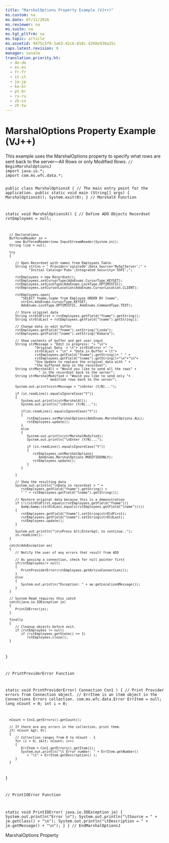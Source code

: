 ```yaml
---
title: "MarshalOptions Property Example (VJ++)"
ms.custom: na
ms.date: 07/11/2016
ms.reviewer: na
ms.suite: na
ms.tgt_pltfrm: na
ms.topic: article
ms.assetid: 9475c5f9-3a63-42cb-818c-4268e938a25c
caps.latest.revision: 9
manager: sonalm
translation.priority.ht: 
  - de-de
  - es-es
  - fr-fr
  - it-it
  - ja-jp
  - ko-kr
  - pt-br
  - ru-ru
  - zh-cn
  - zh-tw
---
```

# MarshalOptions Property Example (VJ++)
<?xml version="1.0" encoding="utf-8"?>
<developerReferenceWithoutSyntaxDocument xmlns="http://ddue.schemas.microsoft.com/authoring/2003/5" xmlns:xlink="http://www.w3.org/1999/xlink" xmlns:xsi="http://www.w3.org/2001/XMLSchema-instance" xsi:schemaLocation="http://ddue.schemas.microsoft.com/authoring/2003/5 http://dduestorage.blob.core.windows.net/ddueschema/developer.xsd">
  <introduction>
    <para>This example uses the <legacyLink xlink:href="390c8abf-133e-40da-8b99-8f748a983e4f">MarshalOptions</legacyLink> property to specify what rows are sent back to the server—All Rows or only Modified Rows.</para>
    <code>// BeginMarshalOptionsJ
import java.io.*;
import com.ms.wfc.data.*;

public class MarshalOptionsX
{
   // The main entry point for the application.
   public static void main (String[] args)
   {
      MarshalOptionsX();
      System.exit(0);
   }
   // MarshalX Function

   static void MarshalOptionsX()
   {
      // Define ADO Objects
      Recordset rstEmployees = null;

      // Declarations
      BufferedReader in = 
         new BufferedReader(new InputStreamReader(System.in));
      String line = null;

      try
      {

         // Open Recordset with names from Employees Table.
         String strCnn = " Provider='sqloledb';Data Source='MySqlServer';" +
                "Initial Catalog='Pubs';Integrated Security='SSPI';";

         rstEmployees = new Recordset();
         rstEmployees.setCursorType(AdoEnums.CursorType.KEYSET);
         rstEmployees.setLockType(AdoEnums.LockType.OPTIMISTIC);
         rstEmployees.setCursorLocation(AdoEnums.CursorLocation.CLIENT);

         rstEmployees.open(
            "SELECT fname,lname from Employee ORDER BY lname", 
            strCnn,AdoEnums.CursorType.KEYSET, 
            AdoEnums.LockType.OPTIMISTIC, AdoEnums.CommandType.TEXT);

         // Store original data
         String strOldFirst = rstEmployees.getField("fname").getString();
         String strOldLast = rstEmployees.getField("lname").getString();

         // Change data in edit buffer
         rstEmployees.getField("fname").setString("Linda");
         rstEmployees.getField("lname").setString("Kobara");

         // Show contents of buffer and get user input
         String strMessage = "Edit in progress: "+ "\n"+
                   "Original Data  = \t"+ strOldFirst +" "+
                   strOldLast + "\n" + "Data in Buffer = \t"+
                   rstEmployees.getField("fname").getString()+ " " +
                   rstEmployees.getField("lname").getString()+"\n"+"\n"+
                   "Use Update to replace the original data with " +
                   "the buffered data in the recordset";
         String strMarshalAll = "Would you like to send all the rows" +
                     " in the recordset back to the server";
         String strMarshalModified = "Would you like to send only "+
                         " modified rows back to the server";

         System.out.println(strMessage + "\nEnter (Y/N)...");

         if (in.readLine().equalsIgnoreCase("Y"))
         {
            System.out.println(strMarshalAll);
            System.out.println("\nEnter (Y/N)...");

            if(in.readLine().equalsIgnoreCase("Y"))
            {
               rstEmployees.setMarshalOptions(AdoEnums.MarshalOptions.ALL);
               rstEmployees.update();
            }
            else
            {
               System.out.println(strMarshalModified);
               System.out.println("\nEnter (Y/N)...");

               if (in.readLine().equalsIgnoreCase("Y"))
               {
                  rstEmployees.setMarshalOptions(
                     AdoEnums.MarshalOptions.MODIFIEDONLY);
                  rstEmployees.update();
               }
            }

         }

         // Show the resulting data
         System.out.println("\nData in recordset = " + 
            rstEmployees.getField("fname").getString() + 
            " " + rstEmployees.getField("lname").getString());

         // Restore original data because this is a demonstration
         if (!((strOldFirst.equals(rstEmployees.getField("fname")))
            &amp;&amp;(strOldLast.equals(rstEmployees.getField("lname")))))
         {
            rstEmployees.getField("fname").setString(strOldFirst);
            rstEmployees.getField("lname").setString(strOldLast);
            rstEmployees.update();
         }
         
         System.out.println("\n\nPress &lt;Enter&gt; to continue..");
         in.readLine();
      }

      catch(AdoException ae)
      {
         // Notify the user of any errors that result from ADO

         // As passing a connection, check for null pointer first
         if(rstEmployees!= null)
         {
            PrintProviderError(rstEmployees.getActiveConnection());
         }
         else
         {
            System.out.println("Exception: " + ae.getLocalizedMessage());
         }
      }

      // System Read requires this catch
      catch(java.io.IOException je)
      {
         PrintIOError(je);
      }   
      
      finally
      {
         // Cleanup objects before exit.   
         if (rstEmployees != null)
            if (rstEmployees.getState() == 1)
               rstEmployees.close();
      }
   }

   // PrintProviderError Function

   static void PrintProviderError( Connection Cnn1 )
   {
      // Print Provider errors from Connection object.
      // ErrItem is an item object in the Connections Errors collection.
      com.ms.wfc.data.Error  ErrItem = null;
      long nCount = 0;
      int  i      = 0;

      nCount = Cnn1.getErrors().getCount();

      // If there are any errors in the collection, print them.
      if( nCount &gt; 0);
      {
         // Collection ranges from 0 to nCount - 1
         for (i = 0; i&lt; nCount; i++)
         {
            ErrItem = Cnn1.getErrors().getItem(i);
            System.out.println("\t Error number: " + ErrItem.getNumber()
               + "\t" + ErrItem.getDescription() );
         }
      }

   }

   // PrintIOError Function

   static void PrintIOError( java.io.IOException je)
   {
      System.out.println("Error \n");
      System.out.println("\tSource = " + je.getClass() + "\n");
      System.out.println("\tDescription = " + je.getMessage() + "\n");
   }
}
// EndMarshalOptionsJ
</code>
  </introduction>
  <relatedTopics>
<link xlink:href="390c8abf-133e-40da-8b99-8f748a983e4f">MarshalOptions Property</link>
</relatedTopics>
</developerReferenceWithoutSyntaxDocument>